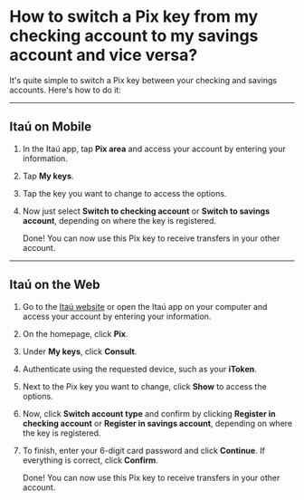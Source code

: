 # How to switch a Pix key from my checking account to my savings account and vice versa?

It's quite simple to switch a Pix key between your checking and savings accounts. Here's how to do it:

---

## Itaú on Mobile

1. In the Itaú app, tap **Pix area** and access your account by entering your information.
1. Tap **My keys**.
1. Tap the key you want to change to access the options.
1. Now just select **Switch to checking account** or **Switch to savings account**, depending on where the key is registered.

   Done! You can now use this Pix key to receive transfers in your other account.

---

## Itaú on the Web

1. Go to the [Itaú website](https://www.itau.com.br/) or open the Itaú app on your computer and access your account by entering your information.
1. On the homepage, click **Pix**.
1. Under **My keys**, click **Consult**.
1. Authenticate using the requested device, such as your **iToken**.
1. Next to the Pix key you want to change, click **Show** to access the options.
1. Now, click **Switch account type** and confirm by clicking **Register in checking account** or **Register in savings account**, depending on where the key is registered.
1. To finish, enter your 6-digit card password and click **Continue**. If everything is correct, click **Confirm**.

   Done! You can now use this Pix key to receive transfers in your other account.